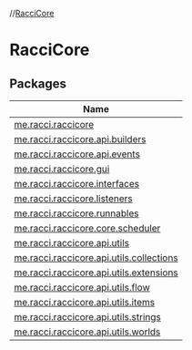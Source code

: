 //[RacciCore](index.md)

# RacciCore

## Packages

| Name |
|---|
| [me.racci.raccicore](-racci-core/me.racci.raccicore/index.md) |
| [me.racci.raccicore.api.builders](-racci-core/me.racci.raccicore.api.builders/index.md) |
| [me.racci.raccicore.api.events](-racci-core/me.racci.raccicore.api.events/index.md) |
| [me.racci.raccicore.gui](-racci-core/me.racci.raccicore.gui/index.md) |
| [me.racci.raccicore.interfaces](-racci-core/me.racci.raccicore.interfaces/index.md) |
| [me.racci.raccicore.listeners](-racci-core/me.racci.raccicore.listeners/index.md) |
| [me.racci.raccicore.runnables](-racci-core/me.racci.raccicore.runnables/index.md) |
| [me.racci.raccicore.core.scheduler](-racci-core/me.racci.raccicore.core.scheduler/index.md) |
| [me.racci.raccicore.api.utils](-racci-core/me.racci.raccicore.api.utils/index.md) |
| [me.racci.raccicore.api.utils.collections](-racci-core/me.racci.raccicore.api.utils.collections/index.md) |
| [me.racci.raccicore.api.utils.extensions](-racci-core/me.racci.raccicore.api.utils.extensions/index.md) |
| [me.racci.raccicore.api.utils.flow](-racci-core/me.racci.raccicore.api.utils.flow/index.md) |
| [me.racci.raccicore.api.utils.items](-racci-core/me.racci.raccicore.api.utils.items/index.md) |
| [me.racci.raccicore.api.utils.strings](-racci-core/me.racci.raccicore.api.utils.strings/index.md) |
| [me.racci.raccicore.api.utils.worlds](-racci-core/me.racci.raccicore.api.utils.worlds/index.md) |
